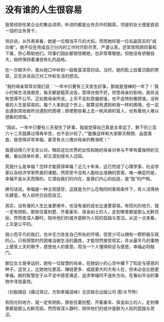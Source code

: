 # 没有谁的人生很容易

我曾经担任某企业的集会讲师，听讲的都是业务员中的精英，邻座的女士便是首屈一指的业务骨干。 

坦白说，从外表来看，她是一位相当平凡的大妈，然而她却是一位名副其实的“成功者”。她不仅在完成自己分内的工作时尽职尽责、严谨认真，还常常照顾同事和下属，热心帮助他们。同事们因此都很信赖她，也非常尊敬她。但她没有骄傲自大，始终保持着谦逊有礼的品格。 

在一次聊天中，我从她口中听到一段极富深意的话。当时，她的脸上挂着沉稳的笑容，正在诉说自己对工作和生活的想法。 

“我的母亲常常对我们说：‘一年中只要有三天发生好事，那就是很棒的一年了！’我小时候生活很艰苦，每天都是粗茶淡饭，穿得也很不好，但受母亲的影响，我并没有觉得不公平。正如我母亲所说，上天不会刻意偏袒谁，也不会特别眷顾谁。没有谁的人生是容易的。每个人来到这个世上，就算没有遇到和我一样的困境，也一定会遇到其他我所没遇到的困境；即使那些看上去一帆风顺的富人，也有着他人难以想象的烦恼。” 

“因此，一年中只要有三天發生了好事，我就觉得自己真是太幸运了，剩下的三百六十二天就算过得再辛苦，也不会计较了。”“能像这样和大家聊天畅想、品尝美食，我觉得非常幸福，甚至有点儿愧对母亲的教诲呢！” 

我感动得几乎无言以对。眼前这位优秀的女性和她的母亲对幸与不幸有着独特的见解，看似简单朴素，却又深刻得令人动容。 

究竟什么是幸福？怎样才能获得幸福？近几十年来，这已然成了心理学家、社会学家以及经济学家热衷的课题。然而至今没有人能给出准确的答案，唯一确定的是，幸福不是从天而降的，它源自我们的内在，是我们内心的创造，是“我”的产物。 

换句话说，幸福是一种主观感受，这就是为什么在相同的客观条件下，有人活得快乐肆意，有人却终日自怨自艾。 

其实，没有谁的人生比谁更艰辛，也没有谁的成长比谁更容易。有阳光的地方，就一定有阴影。那些住着别墅、开着豪车、挥金如土的人，走到哪里都是那么光鲜亮丽，然而夜深人静时，陪伴他们的或许是鲜为人知的孤独与苦涩。从这一点来看，上天是公平的。 

弱小而平凡的我们，也许无力改变自己所处的环境，但至少可以拥有一颗积极乐观的心。只有把暂时的困难当做生活的磨炼，才能坦然接受现实，并从最平凡的事物上感受上天的赠予，感恩他人的善意。而当一个人懂得知足与感恩，幸福必将敲门。 

那位女士是幸运的，她有一位智慧的母亲，在她幼小的心灵中播下了知足与感恩的种子。这世上，比她地位更高、赚钱更多、成就更大的大有人在，但未必会比她更幸福。她的智慧在于从不足中感受满足，追求幸福时不迷失方向，在看似平淡的事物中寻找喜悦。 

（刘振摘自《痛过哭过，方知幸福滋味》北京联合出版公司 图/关节熊） 

有阳光的地方，就一定有阴影。那些住着别墅、开着豪车、挥金如土的人，走到哪里都是那么光鲜亮丽，然而夜深人静时，陪伴他们的或许是鲜为人知的孤独与苦涩。
